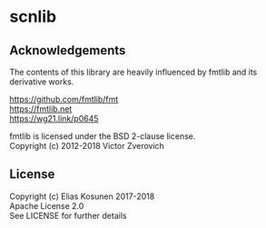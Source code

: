 # scnlib

## Acknowledgements

The contents of this library are heavily influenced by fmtlib and its derivative works.

https://github.com/fmtlib/fmt  
https://fmtlib.net  
https://wg21.link/p0645

fmtlib is licensed under the BSD 2-clause license.  
Copyright (c) 2012-2018 Victor Zverovich

## License

Copyright (c) Elias Kosunen 2017-2018  
Apache License 2.0  
See LICENSE for further details
